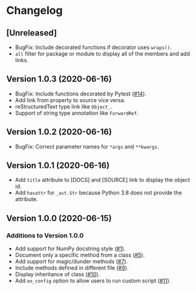 # Changelog

## [Unreleased]

* BugFix: Include decorated functions if decorator uses `wraps()`.
* `all` filter for package or module to display all of the members and add links.

## Version 1.0.3 (2020-06-16)

* BugFix: Include functions decorated by Pytest ([#14](https://github.com/daizutabi/mkapi/issues/14)).
* Add link from property to source vice versa.
* reStructuredText type link like `Object_`.
* Support of string type annotation like `ForwardRef`.

## Version 1.0.2 (2020-06-16)

* BugFix: Correct parameter names for `*args` and `**kwargs`.

## Version 1.0.1 (2020-06-16)

* Add `title` attribute to [DOCS] and [SOURCE] link to display the object id.
* Add `hasattr` for `_ast.Str` because Python 3.8 does not provide the attribute.

## Version 1.0.0 (2020-06-15)

### Additions to Version 1.0.0

* Add support for NumPy docstring style ([#1](https://github.com/daizutabi/mkapi/issues/1)).
* Document only a specific method from a class ([#5](https://github.com/daizutabi/mkapi/issues/5)).
* Add support for magic/dunder methods ([#7](https://github.com/daizutabi/mkapi/issues/7)).
* Include methods defined in different file ([#9](https://github.com/daizutabi/mkapi/issues/9)).
* Display inheritance of class ([#10](https://github.com/daizutabi/mkapi/issues/10)).
* Add `on_config` option to allow users to run custom script ([#11](https://github.com/daizutabi/mkapi/issues/11)).
